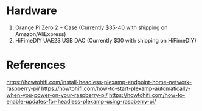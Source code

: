# Hardware

1. Orange Pi Zero 2 + Case (Currently $35-40 with shipping on Amazon/AliExpress)
2. HiFimeDIY UAE23 USB DAC (Currently $30 with shipping on HiFimeDIY)

# References
https://howtohifi.com/install-headless-plexamp-endpoint-home-network-raspberry-pi/
https://howtohifi.com/how-to-start-plexamp-automatically-when-you-power-on-your-raspberry-pi/
https://howtohifi.com/how-to-enable-updates-for-headless-plexamp-using-raspberry-pi/